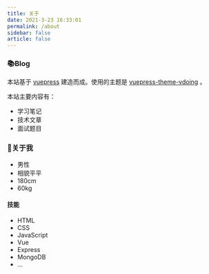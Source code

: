 ```yaml
---
title: 关于
date: 2021-3-23 16:33:01
permalink: /about
sidebar: false
article: false
---
```


### 📚Blog
本站基于 [vuepress](https://vuepress.vuejs.org/zh/) 建造而成。使用的主题是 [vuepress-theme-vdoing](https://github.com/xugaoyi/vuepress-theme-vdoing) 。 

本站主要内容有：
* 学习笔记
* 技术文章
* 面试题目


<!-- [更新日志](https://github.com/xugaoyi/vuepress-theme-vdoing/commits/master) -->

<!-- ### 🎨Theme

[<img src="https://github-readme-stats.vercel.app/api/pin/?username=xugaoyi&amp;repo=vuepress-theme-vdoing" alt="ReadMe Card" class="no-zoom">](https://github.com/xugaoyi/vuepress-theme-vdoing)
[<img src="https://github-readme-stats.vercel.app/api/pin/?username=xugaoyi&amp;repo=vuepress-theme-vdoing-doc" alt="ReadMe Card" class="no-zoom">](https://doc.xugaoyi.com/)

本站主题是 [`Vdoing`](https://github.com/xugaoyi/vuepress-theme-vdoing)，这是一款简洁高效的VuePress 知识管理&博客 主题。旨在轻松打造一个`结构化`与`碎片化`并存的个人在线知识库&博客，让你的知识海洋像一本本书一样清晰易读。配合多维索引，让每一个知识点都可以快速定位！ 更多[详情](https://github.com/xugaoyi/vuepress-theme-vdoing)。 -->

<!-- <a href="https://github.com/xugaoyi/vuepress-theme-vdoing" target="_blank"><img src='https://img.shields.io/github/stars/xugaoyi/vuepress-theme-vdoing' alt='GitHub stars' class="no-zoom"></a>
<a href="https://github.com/xugaoyi/vuepress-theme-vdoing" target="_blank"><img src='https://img.shields.io/github/forks/xugaoyi/vuepress-theme-vdoing' alt='GitHub forks' class="no-zoom"></a> -->


### 🐼关于我
* 男性
* 相貌平平
* 180cm
* 60kg

#### 技能
* HTML
* CSS
* JavaScript
* Vue
* Express
* MongoDB
* ...

<script>
  // export default {
  //   data(){
  //     return {
  //       qqUrl: 'tencent://message/?uin=894072666&Site=&Menu=yes'
  //     }
  //   },
  //   mounted(){
  //     const flag =  navigator.userAgent.match(/(phone|pad|pod|iPhone|iPod|ios|iPad|Android|Mobile|BlackBerry|IEMobile|MQQBrowser|JUC|Fennec|wOSBrowser|BrowserNG|WebOS|Symbian|Windows Phone)/i);
  //     if(flag){
  //       this.qqUrl = 'mqqwpa://im/chat?chat_type=wpa&uin=894072666&version=1&src_type=web&web_src=oicqzone.com'
  //     }
  //   }
  // }
</script>

